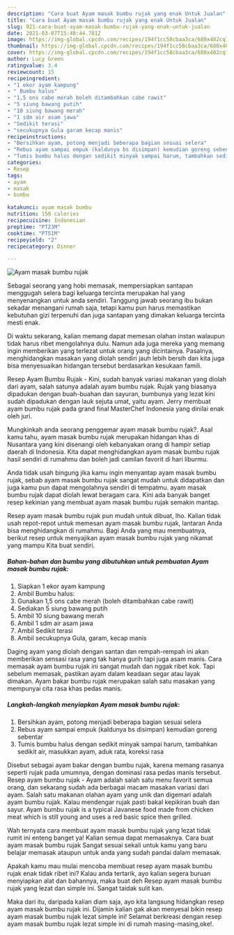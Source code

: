 ```yaml
---
description: "Cara buat Ayam masak bumbu rujak yang enak Untuk Jualan"
title: "Cara buat Ayam masak bumbu rujak yang enak Untuk Jualan"
slug: 921-cara-buat-ayam-masak-bumbu-rujak-yang-enak-untuk-jualan
date: 2021-03-07T15:48:44.781Z
image: https://img-global.cpcdn.com/recipes/194f1cc58cbaa3ca/680x482cq70/ayam-masak-bumbu-rujak-foto-resep-utama.jpg
thumbnail: https://img-global.cpcdn.com/recipes/194f1cc58cbaa3ca/680x482cq70/ayam-masak-bumbu-rujak-foto-resep-utama.jpg
cover: https://img-global.cpcdn.com/recipes/194f1cc58cbaa3ca/680x482cq70/ayam-masak-bumbu-rujak-foto-resep-utama.jpg
author: Lucy Green
ratingvalue: 3.4
reviewcount: 15
recipeingredient:
- "1 ekor ayam kampung"
- " Bumbu halus"
- "1,5 ons cabe merah boleh ditambahkan cabe rawit"
- "5 siung bawang putih"
- "10 siung bawang merah"
- "1 sdm air asam jawa"
- "Sedikit terasi"
- "secukupnya Gula garam kecap manis"
recipeinstructions:
- "Bersihkan ayam, potong menjadi beberapa bagian sesuai selera"
- "Rebus ayam sampai empuk (kaldunya bs disimpan) kemudian goreng sebentar"
- "Tumis bumbu halus dengan sedikit minyak sampai harum, tambahkan sedikit air, masukkan ayam, aduk rata, koreksi rasa"
categories:
- Resep
tags:
- ayam
- masak
- bumbu

katakunci: ayam masak bumbu 
nutrition: 150 calories
recipecuisine: Indonesian
preptime: "PT23M"
cooktime: "PT51M"
recipeyield: "2"
recipecategory: Dinner

---
```



![Ayam masak bumbu rujak](https://img-global.cpcdn.com/recipes/194f1cc58cbaa3ca/680x482cq70/ayam-masak-bumbu-rujak-foto-resep-utama.jpg)

Sebagai seorang yang hobi memasak, mempersiapkan santapan menggugah selera bagi keluarga tercinta merupakan hal yang menyenangkan untuk anda sendiri. Tanggung jawab seorang ibu bukan sekadar menangani rumah saja, tetapi kamu pun harus memastikan kebutuhan gizi terpenuhi dan juga santapan yang dimakan keluarga tercinta mesti enak.

Di waktu  sekarang, kalian memang dapat memesan olahan instan walaupun tidak harus ribet mengolahnya dulu. Namun ada juga mereka yang memang ingin memberikan yang terlezat untuk orang yang dicintainya. Pasalnya, menghidangkan masakan yang diolah sendiri jauh lebih bersih dan kita juga bisa menyesuaikan hidangan tersebut berdasarkan kesukaan famili. 

Resep Ayam Bumbu Rujak - Kini, sudah banyak variasi makanan yang diolah dari ayam, salah satunya adalah ayam bumbu rujak. Rujak yang biasanya dipadukan dengan buah-buahan dan sayuran, bumbunya yang lezat kini sudah dipadukan dengan lauk sejuta umat, yaitu ayam. Jerry membuat ayam bumbu rujak pada grand final MasterChef Indonesia yang dinilai enak oleh juri.

Mungkinkah anda seorang penggemar ayam masak bumbu rujak?. Asal kamu tahu, ayam masak bumbu rujak merupakan hidangan khas di Nusantara yang kini disenangi oleh kebanyakan orang di hampir setiap daerah di Indonesia. Kita dapat menghidangkan ayam masak bumbu rujak hasil sendiri di rumahmu dan boleh jadi camilan favorit di hari liburmu.

Anda tidak usah bingung jika kamu ingin menyantap ayam masak bumbu rujak, sebab ayam masak bumbu rujak sangat mudah untuk didapatkan dan juga kamu pun dapat mengolahnya sendiri di tempatmu. ayam masak bumbu rujak dapat diolah lewat beragam cara. Kini ada banyak banget resep kekinian yang membuat ayam masak bumbu rujak semakin mantap.

Resep ayam masak bumbu rujak pun mudah untuk dibuat, lho. Kalian tidak usah repot-repot untuk memesan ayam masak bumbu rujak, lantaran Anda bisa menghidangkan di rumahmu. Bagi Anda yang mau membuatnya, berikut resep untuk menyajikan ayam masak bumbu rujak yang nikamat yang mampu Kita buat sendiri.

<!--inarticleads1-->

##### Bahan-bahan dan bumbu yang dibutuhkan untuk pembuatan Ayam masak bumbu rujak:

1. Siapkan 1 ekor ayam kampung
1. Ambil  Bumbu halus:
1. Gunakan 1,5 ons cabe merah (boleh ditambahkan cabe rawit)
1. Sediakan 5 siung bawang putih
1. Ambil 10 siung bawang merah
1. Ambil 1 sdm air asam jawa
1. Ambil Sedikit terasi
1. Ambil secukupnya Gula, garam, kecap manis


Daging ayam yang diolah dengan santan dan rempah-rempah ini akan memberikan sensasi rasa yang tak hanya gurih tapi juga asam manis. Cara memasak ayam bumbu rujak ini sangat mudah dan nggak ribet kok. Tapi sebelum memasak, pastikan ayam dalam keadaan segar atau layak dimakan. Ayam bakar bumbu rujak merupakan salah satu masakan yang mempunyai cita rasa khas pedas manis. 

<!--inarticleads2-->

##### Langkah-langkah menyiapkan Ayam masak bumbu rujak:

1. Bersihkan ayam, potong menjadi beberapa bagian sesuai selera
1. Rebus ayam sampai empuk (kaldunya bs disimpan) kemudian goreng sebentar
1. Tumis bumbu halus dengan sedikit minyak sampai harum, tambahkan sedikit air, masukkan ayam, aduk rata, koreksi rasa


Disebut sebagai ayam bakar dengan bumbu rujak, karena memang rasanya seperti rujak pada umumnya, dengan dominasi rasa pedas manis tersebut. Resep ayam bumbu rujak - Ayam adalah salah satu menu favorit semua orang, dan sekarang sudah ada berbagai macam masakan variasi dari ayam. Salah satu makanan olahan ayam yang unik dan digemari adalah ayam bumbu rujak. Kalau mendengar rujak pasti bakal kepikiran buah dan sayur. Ayam bumbu rujak is a typical Javanese food made from chicken meat which is still young and uses a red basic spice then grilled. 

Wah ternyata cara membuat ayam masak bumbu rujak yang lezat tidak rumit ini enteng banget ya! Kalian semua dapat memasaknya. Cara buat ayam masak bumbu rujak Sangat sesuai sekali untuk kamu yang baru belajar memasak ataupun untuk anda yang sudah pandai dalam memasak.

Apakah kamu mau mulai mencoba membuat resep ayam masak bumbu rujak enak tidak ribet ini? Kalau anda tertarik, ayo kalian segera buruan menyiapkan alat dan bahannya, maka buat deh Resep ayam masak bumbu rujak yang lezat dan simple ini. Sangat taidak sulit kan. 

Maka dari itu, daripada kalian diam saja, ayo kita langsung hidangkan resep ayam masak bumbu rujak ini. Dijamin kalian gak akan menyesal bikin resep ayam masak bumbu rujak lezat simple ini! Selamat berkreasi dengan resep ayam masak bumbu rujak lezat simple ini di rumah masing-masing,oke!.

